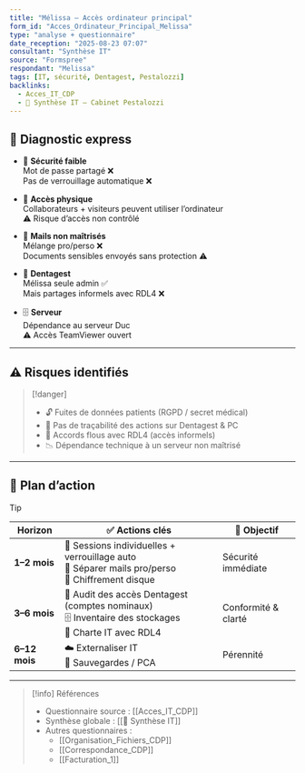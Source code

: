 ```yaml
---
title: "Mélissa — Accès ordinateur principal"
form_id: "Acces_Ordinateur_Principal_Melissa"
type: "analyse + questionnaire"
date_reception: "2025-08-23 07:07"
consultant: "Synthèse IT"
source: "Formspree"
respondant: "Melissa"
tags: [IT, sécurité, Dentagest, Pestalozzi]
backlinks:
  - Acces_IT_CDP
  - 🧭 Synthèse IT – Cabinet Pestalozzi
---
```


## 🔎 Diagnostic express

- 🔐 **Sécurité faible**  
  Mot de passe partagé ❌  
  Pas de verrouillage automatique ❌  

- 👥 **Accès physique**  
  Collaborateurs + visiteurs peuvent utiliser l’ordinateur  
  ⚠️ Risque d’accès non contrôlé  

- 📧 **Mails non maîtrisés**  
  Mélange pro/perso ❌  
  Documents sensibles envoyés sans protection ⚠️  

- 🦷 **Dentagest**  
  Mélissa seule admin ✅  
  Mais partages informels avec RDL4 ❌  

- 🗄️ **Serveur**  
  Dépendance au serveur Duc  
  ⚠️ Accès TeamViewer ouvert

---

## ⚠️ Risques identifiés
> [!danger]  
> - 🔓 Fuites de données patients (RGPD / secret médical)  
> - 👣 Pas de traçabilité des actions sur Dentagest & PC  
> - 🤝 Accords flous avec RDL4 (accès informels)  
> - 📉 Dépendance technique à un serveur non maîtrisé  

---

## 🎯 Plan d’action
> [!tip]  
> | Horizon | ✅ Actions clés | 🎯 Objectif |
> |---------|----------------|-------------|
> | **1–2 mois** | 🔑 Sessions individuelles + verrouillage auto<br>📧 Séparer mails pro/perso<br>💾 Chiffrement disque | Sécurité immédiate |
> | **3–6 mois** | 🦷 Audit des accès Dentagest (comptes nominaux)<br>🗄️ Inventaire des stockages<br>🤝 Charte IT avec RDL4 | Conformité & clarté |
> | **6–12 mois** | ☁️ Externaliser IT<br>📂 Sauvegardes / PCA | Pérennité |

---


> [!info] Références
> - Questionnaire source : [[Acces_IT_CDP]]
> - Synthèse globale : [[🧭 Synthèse IT]]
> - Autres questionnaires :
>   - [[Organisation_Fichiers_CDP]]
>   - [[Correspondance_CDP]]
>   - [[Facturation_1]]

